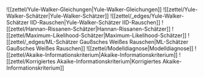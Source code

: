 ![[zettel/Yule-Walker-Gleichungen|Yule-Walker-Gleichungen]]
![[zettel/Yule-Walker-Schätzer|Yule-Walker-Schätzer]]
![[zettel/_edges/Yule-Walker-Schätzer IID-Rauschen|Yule-Walker-Schätzer IID-Rauschen]]
![[zettel/Hannan-Rissanen-Schätzer|Hannan-Rissanen-Schätzer]]
![[zettel/Maximum-Likelihood-Schätzer|Maximum-Likelihood-Schätzer]]
![[zettel/_edges/ML-Schätzer Gaußsches Weißes Rauschen|ML-Schätzer Gaußsches Weißes Rauschen]]
![[zettel/Modelldiagnose|Modelldiagnose]]
![[zettel/Akaike-Informationskriterium|Akaike-Informationskriterium]]
![[zettel/Korrigiertes Akaike-Informationskriterium|Korrigiertes Akaike-Informationskriterium]]
